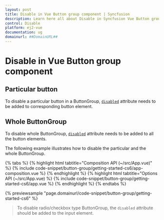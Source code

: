 ```yaml
---
layout: post
title: Disable in Vue Button group component | Syncfusion
description: Learn here all about Disable in Syncfusion Vue Button group component of Syncfusion Essential JS 2 and more.
control: Disable 
platform: ej2-vue
documentation: ug
domainurl: ##DomainURL##
---
```


# Disable in Vue Button group component

## Particular button

To disable a particular button in a ButtonGroup, [`disabled`](https://ej2.syncfusion.com/vue/documentation/api/button/#disabled) attribute needs to be added to corresponding button element.

## Whole ButtonGroup

To disable whole ButtonGroup, [`disabled`](https://ej2.syncfusion.com/vue/documentation/api/button/#disabled) attribute needs to be added to all the button elements. 

The following example illustrates how to disable the particular and the whole ButtonGroup.

{% tabs %}
{% highlight html tabtitle="Composition API (~/src/App.vue)" %}
{% include code-snippet/button-group/getting-started-cs6/app-composition.vue %}
{% endhighlight %}
{% highlight html tabtitle="Options API (~/src/App.vue) %}
{% include code-snippet/button-group/getting-started-cs6/app.vue %}
{% endhighlight %}
{% endtabs %}
        
{% previewsample "page.domainurl/code-snippet/button-group/getting-started-cs6" %}

> To disable radio/checkbox type ButtonGroup, the `disabled` attribute should be added to the input element.